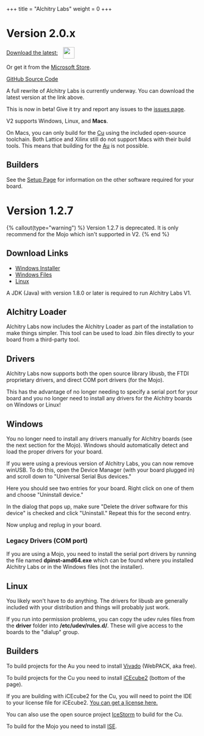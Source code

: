 +++
title = "Alchitry Labs"
weight = 0
+++

# Version 2.0.x

<div class="img-left" >
<a style="display: flex; align-items: center;" href="https://alchitry.com/Alchitry-Labs-V2/download.html">
<div style="margin-right: 14px;">Download the latest:</div><img style="display:inline;" src="https://img.shields.io/github/v/release/alchitry/Alchitry-Labs-V2" height="30px" />
</a>
</div>

Or get it from the [Microsoft Store](https://apps.microsoft.com/detail/9mvzrn9dbj3c).

[GitHub Source Code](https://github.com/alchitry/Alchitry-Labs-V2)

A full rewrite of Alchitry Labs is currently underway. You can download the latest version at the link above.

This is now in beta! Give it try and report any issues to the [issues page](https://github.com/alchitry/Alchitry-Labs-V2/issues).

V2 supports Windows, Linux, and **Macs**.

On Macs, you can only build for the [Cu](@/boards/cu.md) using the included open-source toolchain. 
Both Lattice and Xilinx still do not support Macs with their build tools. 
This means that building for the [Au](@/boards/au.md) is not possible.

## Builders

See the [Setup Page](@/tutorials/setup/_index.md) for information on the other software required for your board.

# Version 1.2.7

{% callout(type="warning") %}
Version 1.2.7 is deprecated.
It is only recommend for the Mojo which isn't supported in V2.
{% end %}

## Download Links

- [Windows Installer](https://cdn.alchitry.com/labs/alchitry-labs-1.2.7-windows.msi)
- [Windows Files](https://cdn.alchitry.com/labs/alchitry-labs-1.2.7-windows.zip)
- [Linux](https://cdn.alchitry.com/labs/alchitry-labs-1.2.7-linux.tgz)

A JDK (Java) with version 1.8.0 or later is required to run Alchitry Labs V1.

## Alchitry Loader

Alchitry Labs now includes the Alchitry Loader as part of the installation to make things simpler. This tool can be used to load .bin files directly to your board from a third-party tool.
## Drivers

Alchitry Labs now supports both the open source library libusb, the FTDI proprietary drivers, and direct COM port drivers (for the Mojo).

This has the advantage of no longer needing to specify a serial port for your board and you no longer need to install any drivers for the Alchitry boards on Windows or Linux!
## Windows

You no longer need to install any drivers manually for Alchitry boards (see the next section for the Mojo). Windows should automatically detect and load the proper drivers for your board.

If you were using a previous version of Alchitry Labs, you can now remove winUSB. To do this, open the Device Manager (with your board plugged in) and scroll down to "Universal Serial Bus devices."

Here you should see two entries for your board. Right click on one of them and choose "Uninstall device."

In the dialog that pops up, make sure "Delete the driver software for this device" is checked and click "Uninstall." Repeat this for the second entry.

Now unplug and replug in your board.
### Legacy Drivers (COM port)

If you are using a Mojo, you need to install the serial port drivers by running the file named **dpinst-amd64.exe** which can be found where you installed Alchitry Labs or in the Windows files (not the installer).
## Linux

You likely won't have to do anything. The drivers for libusb are generally included with your distribution and things will probably just work.

If you run into permission problems, you can copy the udev rules files from the **driver** folder into **/etc/udev/rules.d/**. These will give access to the boards to the "dialup" group.

## Builders

To build projects for the Au you need to install [Vivado](https://www.xilinx.com/support/download.html) (WebPACK, aka free).

To build projects for the Cu you need to install [iCEcube2](http://www.latticesemi.com/iCEcube2) (bottom of the page).

If you are building with iCEcube2 for the Cu, you will need to point the IDE to your license file for iCEcube2. [You can get a license here.](https://www.latticesemi.com/Support/Licensing/DiamondAndiCEcube2SoftwareLicensing/iceCube2)

You can also use the open source project [IceStorm](http://www.clifford.at/icestorm/) to build for the Cu.

To build for the Mojo you need to install [ISE](@/tutorials/setup/ise.md).